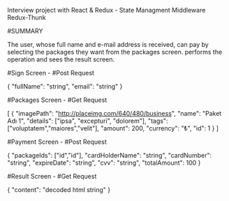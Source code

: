 Interview project with React & Redux - State Managment Middleware Redux-Thunk 

#SUMMARY

The user, whose full name and e-mail address is received, can pay by selecting the packages they want from the packages screen.
performs the operation and sees the result screen.


#Sign Screen  -
#Post Request

{
 "fullName": "string",
 "email": "string"
}


#Packages Screen -
#Get Request

[
 {
 "imagePath": "http://placeimg.com/640/480/business",
 "name": "Paket Adı 1",
 "details": ["ipsa", "excepturi", "dolorem"],
 "tags": ["voluptatem","maiores","velit"],
 "amount": 200,
 "currency": "₺",
 "id": 1
 }
]


#Payment Screen -
#Post Request

{
 "packageIds": ["id","id"],
 "cardHolderName": "string",
 "cardNumber": "string",
 "expireDate": "string",
 "cvv": "string",
 "totalAmount": 100
}


#Result Screen -
#Get Request

{
 "content": "decoded html string"
}
